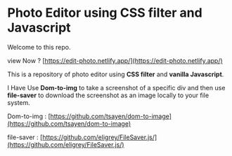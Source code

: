 
# Photo Editor using CSS filter and Javascript 

Welcome to this repo.

view Now ? [https://edit-photo.netlify.app/](https://edit-photo.netlify.app/)

This is a repository of photo editor using **CSS filter** and **vanilla Javascript**.


I Have Use **Dom-to-img** to take a screenshot of a specific div and then use **file-saver** to download the screenshot as an image locally to your file system.

Dom-to-img :  [https://github.com/tsayen/dom-to-image](https://github.com/tsayen/dom-to-image)

file-saver : [https://github.com/eligrey/FileSaver.js/](https://github.com/eligrey/FileSaver.js/)
